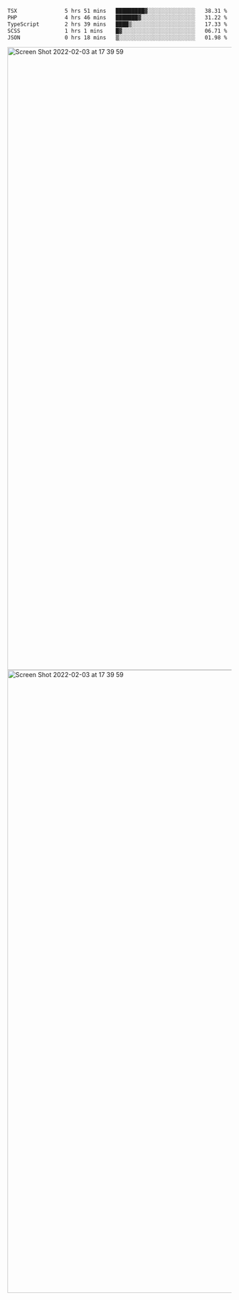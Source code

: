<!--START_SECTION:waka-->

```txt
TSX               5 hrs 51 mins   █████████▓░░░░░░░░░░░░░░░   38.31 %
PHP               4 hrs 46 mins   ███████▓░░░░░░░░░░░░░░░░░   31.22 %
TypeScript        2 hrs 39 mins   ████▒░░░░░░░░░░░░░░░░░░░░   17.33 %
SCSS              1 hrs 1 mins    █▓░░░░░░░░░░░░░░░░░░░░░░░   06.71 %
JSON              0 hrs 18 mins   ▒░░░░░░░░░░░░░░░░░░░░░░░░   01.98 %
```

<!--END_SECTION:waka-->

<img width="1400" alt="Screen Shot 2022-02-03 at 17 39 59" src="https://user-images.githubusercontent.com/45716542/152387304-f2b60485-53a6-4f4b-a818-5cefb1b0c0ae.png">
<img width="1400" alt="Screen Shot 2022-02-03 at 17 39 59" src="https://user-images.githubusercontent.com/45716542/152387273-ea5cdf21-2a45-44da-8bef-00c1763b1d42.png">
